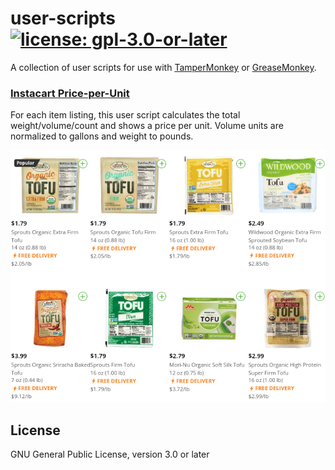 user-scripts [![license: gpl-3.0-or-later](https://img.shields.io/github/license/b0o/user-scripts?style=flat&color=green)](https://opensource.org/licenses/GPL-3.0)
===

A collection of user scripts for use with [TamperMonkey](https://www.tampermonkey.net/) or 
[GreaseMonkey](https://www.greasespot.net/).

### [Instacart Price-per-Unit](https://github.com/b0o/user-scripts/tree/master/instacart-ppu.user.js)

For each item listing, this user script calculates the total
weight/volume/count and shows a price per unit. Volume units are normalized to
gallons and weight to pounds.

![Instacart price-per-unit screenshot](./img/instacart-ppu.png)

## License

GNU General Public License, version 3.0 or later
